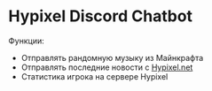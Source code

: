 # Hypixel Discord Chatbot

Функции:
* Отправлять рандомную музыку из Майнкрафта
* Отправлять последние новости с [Hypixel.net](https:://hypixel.net)
* Статистика игрока на сервере Hypixel
